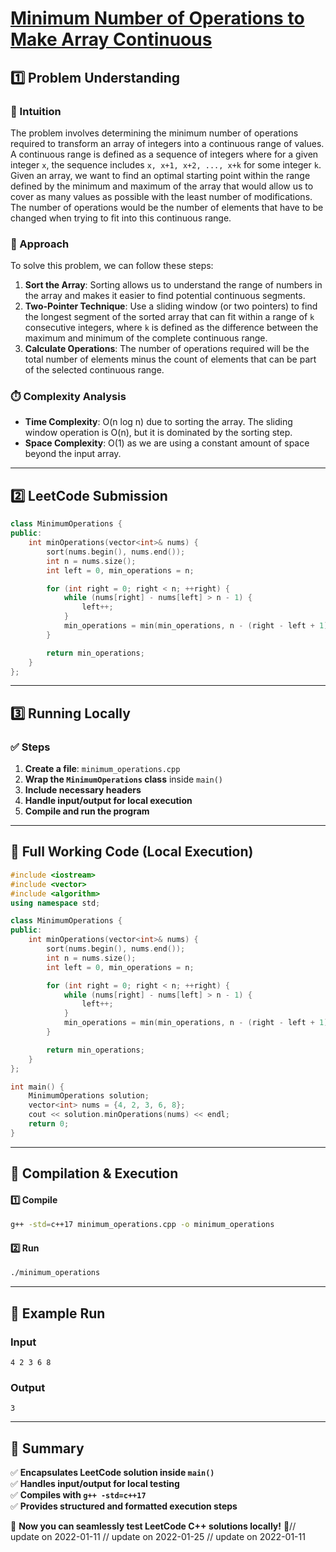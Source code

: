 # **[Minimum Number of Operations to Make Array Continuous](https://leetcode.com/problems/minimum-number-of-operations-to-make-array-continuous/description/)**  

## **1️⃣ Problem Understanding**  
### **📌 Intuition**  
The problem involves determining the minimum number of operations required to transform an array of integers into a continuous range of values. A continuous range is defined as a sequence of integers where for a given integer `x`, the sequence includes `x, x+1, x+2, ..., x+k` for some integer `k`.  
Given an array, we want to find an optimal starting point within the range defined by the minimum and maximum of the array that would allow us to cover as many values as possible with the least number of modifications. The number of operations would be the number of elements that have to be changed when trying to fit into this continuous range.

### **🚀 Approach**  
To solve this problem, we can follow these steps:
1. **Sort the Array**: Sorting allows us to understand the range of numbers in the array and makes it easier to find potential continuous segments.
2. **Two-Pointer Technique**: Use a sliding window (or two pointers) to find the longest segment of the sorted array that can fit within a range of `k` consecutive integers, where `k` is defined as the difference between the maximum and minimum of the complete continuous range.
3. **Calculate Operations**: The number of operations required will be the total number of elements minus the count of elements that can be part of the selected continuous range.

### **⏱️ Complexity Analysis**  
- **Time Complexity**: O(n log n) due to sorting the array. The sliding window operation is O(n), but it is dominated by the sorting step.  
- **Space Complexity**: O(1) as we are using a constant amount of space beyond the input array.  

---  

## **2️⃣ LeetCode Submission**  
```cpp
class MinimumOperations {
public:
    int minOperations(vector<int>& nums) {
        sort(nums.begin(), nums.end());
        int n = nums.size();
        int left = 0, min_operations = n;

        for (int right = 0; right < n; ++right) {
            while (nums[right] - nums[left] > n - 1) {
                left++;
            }
            min_operations = min(min_operations, n - (right - left + 1));
        }

        return min_operations;
    }
};  
```  

---  

## **3️⃣ Running Locally**  
### **✅ Steps**  
1. **Create a file**: `minimum_operations.cpp`  
2. **Wrap the `MinimumOperations` class** inside `main()`  
3. **Include necessary headers**  
4. **Handle input/output for local execution**  
5. **Compile and run the program**  

---  

## **📝 Full Working Code (Local Execution)**  
```cpp
#include <iostream>
#include <vector>
#include <algorithm>
using namespace std;

class MinimumOperations {
public:
    int minOperations(vector<int>& nums) {
        sort(nums.begin(), nums.end());
        int n = nums.size();
        int left = 0, min_operations = n;

        for (int right = 0; right < n; ++right) {
            while (nums[right] - nums[left] > n - 1) {
                left++;
            }
            min_operations = min(min_operations, n - (right - left + 1));
        }

        return min_operations;
    }
};

int main() {
    MinimumOperations solution;
    vector<int> nums = {4, 2, 3, 6, 8};
    cout << solution.minOperations(nums) << endl;
    return 0;
}
```  

---  

## **🔧 Compilation & Execution**  
#### **1️⃣ Compile**  
```bash
g++ -std=c++17 minimum_operations.cpp -o minimum_operations
```  

#### **2️⃣ Run**  
```bash
./minimum_operations
```  

---  

## **🎯 Example Run**  
### **Input**  
```
4 2 3 6 8
```  
### **Output**  
```
3
```  

---  

## **📌 Summary**  
✅ **Encapsulates LeetCode solution inside `main()`**  
✅ **Handles input/output for local testing**  
✅ **Compiles with `g++ -std=c++17`**  
✅ **Provides structured and formatted execution steps**  

🚀 **Now you can seamlessly test LeetCode C++ solutions locally!** 🚀// update on 2022-01-11
// update on 2022-01-25
// update on 2022-01-11
